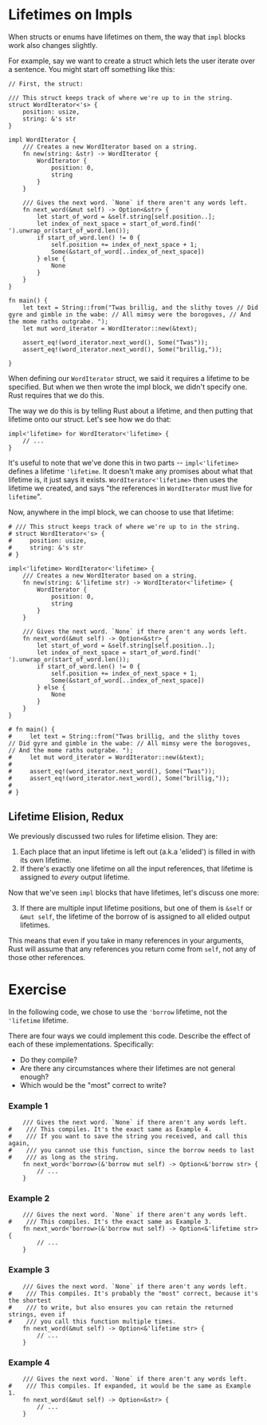 # Lifetimes on Impls

When structs or enums have lifetimes on them, the way that `impl` blocks
work also changes slightly.

For example, say we want to create a struct which lets the user
iterate over a sentence. You might start off something like this:

``` rust,ignore
// First, the struct:

/// This struct keeps track of where we're up to in the string.
struct WordIterator<'s> {
    position: usize,
    string: &'s str
}

impl WordIterator {
    /// Creates a new WordIterator based on a string.
    fn new(string: &str) -> WordIterator {
        WordIterator {
            position: 0,
            string
        }
    }
    
    /// Gives the next word. `None` if there aren't any words left.
    fn next_word(&mut self) -> Option<&str> {
        let start_of_word = &self.string[self.position..];
        let index_of_next_space = start_of_word.find(' ').unwrap_or(start_of_word.len());
        if start_of_word.len() != 0 {
            self.position += index_of_next_space + 1;
            Some(&start_of_word[..index_of_next_space]) 
        } else {
            None
        }
    }
}

fn main() {
    let text = String::from("Twas brillig, and the slithy toves // Did gyre and gimble in the wabe: // All mimsy were the borogoves, // And the mome raths outgrabe. ");
    let mut word_iterator = WordIterator::new(&text);
    
    assert_eq!(word_iterator.next_word(), Some("Twas"));
    assert_eq!(word_iterator.next_word(), Some("brillig,"));
    
}
```

When defining our `WordIterator` struct, we said it requires a lifetime to be specified.
But when we then wrote the impl block, we didn't specify one. Rust requires that we do this.

The way we do this is by telling Rust about a lifetime, and then putting that lifetime onto
our struct. Let's see how we do that:

``` rust,ignore
impl<'lifetime> for WordIterator<'lifetime> {
    // ...
}
```

It's useful to note that we've done this in two parts -- `impl<'lifetime>` defines a lifetime `'lifetime`.
It doesn't make any promises about what that lifetime is, it just says it exists.
`WordIterator<'lifetime>` then uses the lifetime we created, and says "the references in `WordIterator` must live for `lifetime`".

Now, anywhere in the impl block, we can choose to use that lifetime:

``` rust,ignore
# /// This struct keeps track of where we're up to in the string.
# struct WordIterator<'s> {
#     position: usize,
#     string: &'s str
# }

impl<'lifetime> WordIterator<'lifetime> {
    /// Creates a new WordIterator based on a string.
    fn new(string: &'lifetime str) -> WordIterator<'lifetime> {
        WordIterator {
            position: 0,
            string
        }
    }
    
    /// Gives the next word. `None` if there aren't any words left.
    fn next_word(&mut self) -> Option<&str> {
        let start_of_word = &self.string[self.position..];
        let index_of_next_space = start_of_word.find(' ').unwrap_or(start_of_word.len());
        if start_of_word.len() != 0 {
            self.position += index_of_next_space + 1;
            Some(&start_of_word[..index_of_next_space]) 
        } else {
            None
        }
    }
}

# fn main() {
#     let text = String::from("Twas brillig, and the slithy toves // Did gyre and gimble in the wabe: // All mimsy were the borogoves, // And the mome raths outgrabe. ");
#     let mut word_iterator = WordIterator::new(&text);
#     
#     assert_eq!(word_iterator.next_word(), Some("Twas"));
#     assert_eq!(word_iterator.next_word(), Some("brillig,"));
#     
# }

```

## Lifetime Elision, Redux

We previously discussed two rules for lifetime elision. They are:

1. Each place that an input lifetime is left out (a.k.a 'elided') is filled in with its own lifetime.
2. If there's exactly one lifetime on all the input references, that lifetime is assigned to *every* output lifetime.

Now that we've seen `impl` blocks that have lifetimes, let's discuss one more:

3. If there are multiple input lifetime positions, but one of them is `&self` or
   `&mut self`, the lifetime of the borrow of is assigned to all elided output
   lifetimes.
   
This means that even if you take in many references in your arguments, Rust will assume that any references you return
come from `self`, not any of those other references.

# Exercise

In the following code, we chose to use the `'borrow` lifetime, not the `'lifetime` lifetime.

There are four ways we could implement this code. Describe the effect of each of these implementations.
Specifically:
 - Do they compile?
 - Are there any circumstances where their lifetimes are not general enough?
 - Which would be the "most" correct to write?

### Example 1
``` rust,ignore
    /// Gives the next word. `None` if there aren't any words left.
#    /// This compiles. It's the exact same as Example 4.
#    /// If you want to save the string you received, and call this again,
#    /// you cannot use this function, since the borrow needs to last
#    /// as long as the string.
    fn next_word<'borrow>(&'borrow mut self) -> Option<&'borrow str> {
        // ...
    }
```

### Example 2
``` rust,ignore
    /// Gives the next word. `None` if there aren't any words left.
#    /// This compiles. It's the exact same as Example 3.
    fn next_word<'borrow>(&'borrow mut self) -> Option<&'lifetime str> {
        // ...
    }
```

### Example 3
``` rust,ignore
    /// Gives the next word. `None` if there aren't any words left.
#    /// This compiles. It's probably the "most" correct, because it's the shortest
#    /// to write, but also ensures you can retain the returned strings, even if
#    /// you call this function multiple times.
    fn next_word(&mut self) -> Option<&'lifetime str> {
        // ...
    }
```

### Example 4
``` rust,ignore
    /// Gives the next word. `None` if there aren't any words left.
#    /// This compiles. If expanded, it would be the same as Example 1.
    fn next_word(&mut self) -> Option<&str> {
        // ...
    }
```
